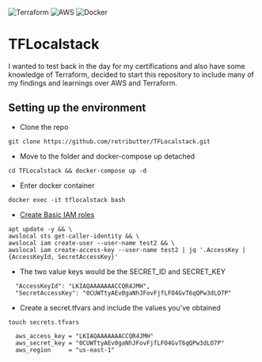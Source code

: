 ![Terraform](https://img.shields.io/badge/terraform-%235835CC.svg?style=for-the-badge&logo=terraform&logoColor=white)
![AWS](https://img.shields.io/badge/AWS-%23FF9900.svg?style=for-the-badge&logo=amazon-aws&logoColor=white)
![Docker](https://img.shields.io/badge/docker-%230db7ed.svg?style=for-the-badge&logo=docker&logoColor=white)

# TFLocalstack 

I wanted to test back in the day for my certifications and also have some knowledge of Terraform,
decided to start this repository to include many of my findings and learnings over AWS and Terraform.

## Setting up the environment
- Clone the repo
```
git clone https://github.com/retributter/TFLocalstack.git
```
- Move to the folder and docker-compose up detached
```
cd TFLocalstack && docker-compose up -d
```
- Enter docker container 
```
docker exec -it tflocalstack bash
```
- [Create Basic IAM roles](https://docs.localstack.cloud/user-guide/aws/iam/)
```
apt update -y && \
awslocal sts get-caller-identity && \
awslocal iam create-user --user-name test2 && \
awslocal iam create-access-key --user-name test2 | jq '.AccessKey | {AccessKeyId, SecretAccessKey}'
```
- The two value keys would be the SECRET_ID and SECRET_KEY
```
  "AccessKeyId": "LKIAQAAAAAAACCQR4JMH",
  "SecretAccessKey": "0CUWTtyAEv0gaNhJFovFjfLFO4GvT6qQPw3dLO7P"
```
- Create a secret.tfvars and include the values you've obtained
```
touch secrets.tfvars
```
```
  aws_access_key = "LKIAQAAAAAAACCQR4JMH"
  aws_secret_key = "0CUWTtyAEv0gaNhJFovFjfLFO4GvT6qQPw3dLO7P"
  aws_region     = "us-east-1"
```
